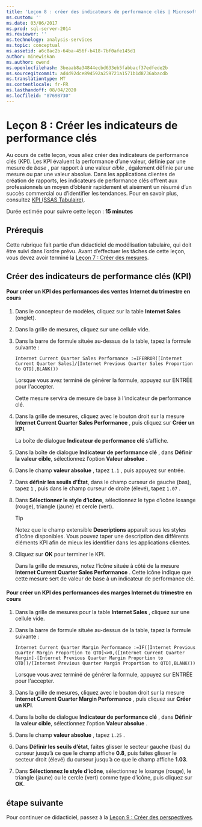 ```yaml
---
title: 'Leçon 8 : créer des indicateurs de performance clés | Microsoft Docs'
ms.custom: ''
ms.date: 03/06/2017
ms.prod: sql-server-2014
ms.reviewer: ''
ms.technology: analysis-services
ms.topic: conceptual
ms.assetid: a6c8ac2b-64ba-456f-b418-7bf0afe145d1
author: minewiskan
ms.author: owend
ms.openlocfilehash: 3beaab8a34844ecbd633eb5fabbacf37edfede2b
ms.sourcegitcommit: ad4d92dce894592a259721a1571b1d8736abacdb
ms.translationtype: MT
ms.contentlocale: fr-FR
ms.lasthandoff: 08/04/2020
ms.locfileid: "87698730"
---
```

# <a name="lesson-8-create-key-performance-indicators"></a>Leçon 8 : Créer les indicateurs de performance clés
  Au cours de cette leçon, vous allez créer des indicateurs de performance clés (KPI). Les KPI évaluent la performance d’une valeur, définie par une mesure de *base* , par rapport à une valeur *cible* , également définie par une mesure ou par une valeur absolue. Dans les applications clientes de création de rapports, les indicateurs de performance clés offrent aux professionnels un moyen d’obtenir rapidement et aisément un résumé d’un succès commercial ou d’identifier les tendances. Pour en savoir plus, consultez [KPI &#40;SSAS Tabulaire&#41;](tabular-models/kpis-ssas-tabular.md).  
  
 Durée estimée pour suivre cette leçon : **15 minutes**  
  
## <a name="prerequisites"></a>Prérequis  
 Cette rubrique fait partie d’un didacticiel de modélisation tabulaire, qui doit être suivi dans l’ordre prévu. Avant d’effectuer les tâches de cette leçon, vous devez avoir terminé la [Leçon 7 : Créer des mesures](lesson-6-create-measures.md).  
  
## <a name="create-key-performance-indicators"></a>Créer des indicateurs de performance clés (KPI)  
  
#### <a name="to-create-an-internet-current-quarter-sales-performance-kpi"></a>Pour créer un KPI des performances des ventes Internet du trimestre en cours  
  
1.  Dans le concepteur de modèles, cliquez sur la table **Internet Sales** (onglet).  
  
2.  Dans la grille de mesures, cliquez sur une cellule vide.  
  
3.  Dans la barre de formule située au-dessus de la table, tapez la formule suivante :  
  
     `Internet Current Quarter Sales Performance :=IFERROR([Internet Current Quarter Sales]/[Internet Previous Quarter Sales Proportion to QTD],BLANK())`  
  
     Lorsque vous avez terminé de générer la formule, appuyez sur ENTRÉE pour l'accepter.  
  
     Cette mesure servira de mesure de base à l'indicateur de performance clé.  
  
4.  Dans la grille de mesures, cliquez avec le bouton droit sur la mesure **Internet Current Quarter Sales Performance** , puis cliquez sur **Créer un KPI**.  
  
     La boîte de dialogue **Indicateur de performance clé** s’affiche.  
  
5.  Dans la boîte de dialogue **Indicateur de performance clé** , dans **Définir la valeur cible**, sélectionnez l’option **Valeur absolue** .  
  
6.  Dans le champ **valeur absolue** , tapez `1.1` , puis appuyez sur entrée.  
  
7.  Dans **définir les seuils d’État**, dans le champ curseur de gauche (bas), tapez `1` , puis dans le champ curseur de droite (élevé), tapez `1.07` .  
  
8.  Dans **Sélectionner le style d’icône**, sélectionnez le type d’icône losange (rouge), triangle (jaune) et cercle (vert).  
  
    > [!TIP]  
    >  Notez que le champ extensible **Descriptions** apparaît sous les styles d’icône disponibles. Vous pouvez taper une description des différents éléments KPI afin de mieux les identifier dans les applications clientes.  
  
9. Cliquez sur **OK** pour terminer le KPI.  
  
     Dans la grille de mesures, notez l’icône située à côté de la mesure **Internet Current Quarter Sales Performance** . Cette icône indique que cette mesure sert de valeur de base à un indicateur de performance clé.  
  
#### <a name="to-create-an-internet-current-quarter-margin-performance-kpi"></a>Pour créer un KPI des performances des marges Internet du trimestre en cours  
  
1.  Dans la grille de mesures pour la table **Internet Sales** , cliquez sur une cellule vide.  
  
2.  Dans la barre de formule située au-dessus de la table, tapez la formule suivante :  
  
     `Internet Current Quarter Margin Performance :=IF([Internet Previous Quarter Margin Proportion to QTD]<>0,([Internet Current Quarter Margin]-[Internet Previous Quarter Margin Proportion to QTD])/[Internet Previous Quarter Margin Proportion to QTD],BLANK())`  
  
     Lorsque vous avez terminé de générer la formule, appuyez sur ENTRÉE pour l'accepter.  
  
3.  Dans la grille de mesures, cliquez avec le bouton droit sur la mesure **Internet Current Quarter Margin Performance** , puis cliquez sur **Créer un KPI**.  
  
4.  Dans la boîte de dialogue **Indicateur de performance clé** , dans **Définir la valeur cible**, sélectionnez l’option **Valeur absolue** .  
  
5.  Dans le champ **valeur absolue** , tapez `1.25` .  
  
6.  Dans **Définir les seuils d’état**, faites glisser le secteur gauche (bas) du curseur jusqu’à ce que le champ affiche **0.8**, puis faites glisser le secteur droit (élevé) du curseur jusqu’à ce que le champ affiche **1.03**.  
  
7.  Dans **Sélectionnez le style d’icône**, sélectionnez le losange (rouge), le triangle (jaune) ou le cercle (vert) comme type d’icône, puis cliquez sur **OK**.  
  
## <a name="next-step"></a>étape suivante  
 Pour continuer ce didacticiel, passez à la [Leçon 9 : Créer des perspectives](lesson-8-create-perspectives.md).  
  
  
